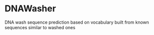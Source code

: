 DNAWasher
=========

DNA wash sequence prediction based on vocabulary built from known sequences similar to washed ones
